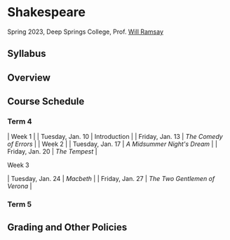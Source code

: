 # Shakespeare

Spring 2023, Deep Springs College, Prof. [Will Ramsay](https://willramsay.github.io)

## Syllabus

## Overview

## Course Schedule

### Term 4

| Week 1 |
| Tuesday, Jan. 10 | Introduction |
| Friday, Jan. 13 | *The Comedy of Errors* |
| Week 2 |
| Tuesday, Jan. 17 | *A Midsummer Night's Dream* |
| Friday, Jan. 20 | *The Tempest* |

Week 3

| Tuesday, Jan. 24 | *Macbeth* |
| Friday, Jan. 27 | *The Two Gentlemen of Verona* |

### Term 5

## Grading and Other Policies

